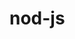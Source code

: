 # nod-js
<!-- pwd — показує поточну дерикторію, де ви знаходитесь
ls — показати які файли і папки
clear — очистити термінал або ctrl+l
ls -l — показати всі файли
ls -la — показати разом з прихованими файлами
cd — навгаціяпо папкам
cd 😱 — виходить на диск D
touch — створює новий файл
mv — переіменовує файл
rm — видаляє
mkdir — створює нову папку -->

<!-- npm init — ініціалізує npm в проєкті і створює файл package.json
npm install — встановлює всі залежності, перелічені в package.json
npm list --depth=0 — виведе в терміналі список локально встановлених пакетів з номерами їх версій, без залежностей
npm install [package-name] — встановить пакет локально у папку node_modules
npm uninstall [package-name] — видалить пакет, встановлений локально і оновить package.json
npm start і npm test — запустить скрипт start або test, розташований в package.json
npm run [custom-script] — запустить кастомний скрипт, розташований в package.json
npm outdated — використовується для пошуку оновлень, виявить сумісні версії програмно і виведе список доступних оновлень
npm update — оновить всі пакети до максимально дозволеної версії
node_modules -->